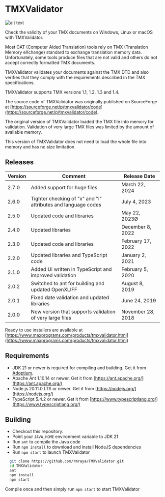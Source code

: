 # TMXValidator

![alt text](https://maxprograms.com/images/Red_squares.png "TMXValidator Icon")

Check the validity of your TMX documents on Windows, Linux or macOS with TMXValidator.

Most CAT (Computer Aided Translation) tools rely on TMX (Translation Memory eXchange) standard to exchange translation memory data. Unfortunately, some tools produce files that are not valid and others do not accept correctly formatted TMX documents.

TMXValidator validates your documents against the TMX DTD and also verifies that they comply with the requirements described in the TMX specifications.

TMXValidator supports TMX versions 1.1, 1.2, 1.3 and 1.4.

The source code of TMXValidator was originally published on SourceForge at [https://sourceforge.net/p/tmxvalidator/code](https://sourceforge.net/p/tmxvalidator/code).

The original version of TMXValidator loaded the TMX file into memory for validation. Validation of very large TMX files was limited by the amount of available memory.

This version of TMXValidator does not need to load the whole file into memory and has no size limitation.

## Releases

Version | Comment | Release Date
--------|---------|-------------
2.7.0 | Added support for huge files | March 22, 2024
2.6.0 | Tighter checking of "x" and "i" attributes and language codes | July 4, 2023
2.5.0 | Updated code and libraries | May 22, 2023Ø
2.4.0 | Updated libraries | December 8, 2022
2.3.0 | Updated code and libraries | February 17, 2022
2.2.0 | Updated libraries and TypeScript code | January 2, 2021
2.1.0 | Added UI written in TypeScript and improved validation | February 5, 2020
2.0.2 | Switched to ant for building and updated OpenXLIFF| August 8, 2019
2.0.1 | Fixed date validation and updated libraries | June 24, 2019
2.0.0 | New version that supports validation of very large files | November 28, 2018

Ready to use installers are available at [https://www.maxprograms.com/products/tmxvalidator.html](https://www.maxprograms.com/products/tmxvalidator.html)

## Requirements

- JDK 21 or newer is required for compiling and building. Get it from [Adoptium](https://adoptium.net/).
- Apache Ant 1.10.14 or newer. Get it from [https://ant.apache.org/](https://ant.apache.org/)
- Node.js 20.11.0 LTS or newer. Get it from [https://nodejs.org/](https://nodejs.org/)
- TypeScript 5.4.2 or newer. Get it from [https://www.typescriptlang.org/](https://www.typescriptlang.org/)

## Building

- Checkout this repository.
- Point your `JAVA_HOME` environment variable to JDK 21
- Run `ant` to compile the Java code
- Run `npm install` to download and install NodeJS dependencies
- Run `npm start` to launch TMXValidator

``` bash
  git clone https://github.com/rmraya/TMXValidator.git
  cd TMXValidator
  ant
  npm install
  npm start
```

Compile once and then simply run `npm start` to start TMXValidator

